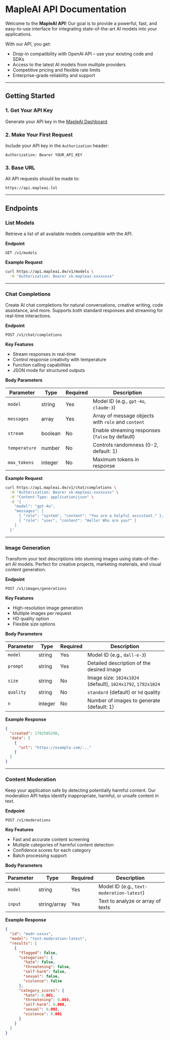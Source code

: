 # MapleAI API Documentation

Welcome to the **MapleAI API**! Our goal is to provide a powerful, fast, and easy-to-use interface for integrating state-of-the-art AI models into your applications.  

With our API, you get:
- Drop-in compatibility with OpenAI API – use your existing code and SDKs
- Access to the latest AI models from multiple providers
- Competitive pricing and flexible rate limits
- Enterprise-grade reliability and support

---

## Getting Started

### 1. Get Your API Key
Generate your API key in the [MapleAI Dashboard](https://mapleai.de/dashboard).

### 2. Make Your First Request
Include your API key in the `Authorization` header:

```http
Authorization: Bearer YOUR_API_KEY
````

### 3. Base URL

All API requests should be made to:

```
https://api.mapleai.lol
```

---

## Endpoints

### List Models

Retrieve a list of all available models compatible with the API.

**Endpoint**

```
GET /v1/models
```

**Example Request**

```bash
curl https://api.mapleai.de/v1/models \
  -H "Authorization: Bearer sk-mapleai-xxxxxxxx"
```

---

### Chat Completions

Create AI chat completions for natural conversations, creative writing, code assistance, and more. Supports both standard responses and streaming for real-time interactions.

**Endpoint**

```
POST /v1/chat/completions
```

**Key Features**

* Stream responses in real-time
* Control response creativity with temperature
* Function calling capabilities
* JSON mode for structured outputs

**Body Parameters**

| Parameter     | Type    | Required | Description                                        |
| ------------- | ------- | -------- | -------------------------------------------------- |
| `model`       | string  | Yes      | Model ID (e.g., `gpt-4o`, `claude-3`)              |
| `messages`    | array   | Yes      | Array of message objects with `role` and `content` |
| `stream`      | boolean | No       | Enable streaming responses (`false` by default)    |
| `temperature` | number  | No       | Controls randomness (0-2, default: 1)              |
| `max_tokens`  | integer | No       | Maximum tokens in response                         |

**Example Request**

```bash
curl https://api.mapleai.de/v1/chat/completions \
  -H "Authorization: Bearer sk-mapleai-xxxxxxxx" \
  -H "Content-Type: application/json" \
  -d '{
    "model": "gpt-4o",
    "messages": [
      { "role": "system", "content": "You are a helpful assistant." },
      { "role": "user", "content": "Hello! Who are you?" }
    ]
  }'
```

---

### Image Generation

Transform your text descriptions into stunning images using state-of-the-art AI models. Perfect for creative projects, marketing materials, and visual content generation.

**Endpoint**

```
POST /v1/images/generations
```

**Key Features**

* High-resolution image generation
* Multiple images per request
* HD quality option
* Flexible size options

**Body Parameters**

| Parameter | Type    | Required | Description                                                 |
| --------- | ------- | -------- | ----------------------------------------------------------- |
| `model`   | string  | Yes      | Model ID (e.g., `dall-e-3`)                                 |
| `prompt`  | string  | Yes      | Detailed description of the desired image                   |
| `size`    | string  | No       | Image size: `1024x1024` (default), `1024x1792`, `1792x1024` |
| `quality` | string  | No       | `standard` (default) or `hd` quality                        |
| `n`       | integer | No       | Number of images to generate (default: 1)                   |

**Example Response**

```json
{
  "created": 1702505298,
  "data": [
    {
      "url": "https://example.com/..."
    }
  ]
}
```

---

### Content Moderation

Keep your application safe by detecting potentially harmful content. Our moderation API helps identify inappropriate, harmful, or unsafe content in text.

**Endpoint**

```
POST /v1/moderations
```

**Key Features**

* Fast and accurate content screening
* Multiple categories of harmful content detection
* Confidence scores for each category
* Batch processing support

**Body Parameters**

| Parameter | Type         | Required | Description                               |
| --------- | ------------ | -------- | ----------------------------------------- |
| `model`   | string       | Yes      | Model ID (e.g., `text-moderation-latest`) |
| `input`   | string/array | Yes      | Text to analyze or array of texts         |

**Example Response**

```json
{
  "id": "modr-xxxxx",
  "model": "text-moderation-latest",
  "results": [
    {
      "flagged": false,
      "categories": {
        "hate": false,
        "threatening": false,
        "self-harm": false,
        "sexual": false,
        "violence": false
      },
      "category_scores": {
        "hate": 0.001,
        "threatening": 0.003,
        "self-harm": 0.000,
        "sexual": 0.002,
        "violence": 0.001
      }
    }
  ]
}
```
